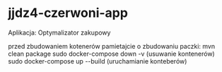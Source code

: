 # jjdz4-czerwoni-app
Aplikacja: Optymalizator zakupowy

przed zbudowaniem kotenerów pamietajcie o zbudowaniu paczki: mvn clean package
sudo docker-compose down -v  (usuwanie kontenerów)
sudo docker-compose up --build (uruchamianie konteberów)


